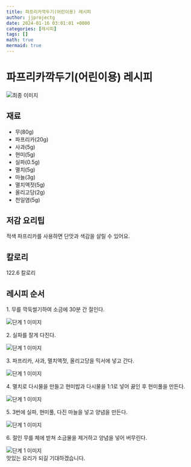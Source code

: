 ```yaml
---
title: 파프리카깍두기(어린이용) 레시피
author: jjprojectg
date: 2024-01-16 03:01:01 +0000
categories: [레시피]
tags: []
math: true
mermaid: true
---
```

<meta name="og:type" content="website"/>
<meta charset="UTF-8"/>
<div class="header">
  <h1>파프리카깍두기(어린이용) 레시피</h1>
</div>

<div class="container my-4">
  <div class="row">
    <div class="col-12 col-md-6">
      <div class="recipe-image">
        <img src="http://www.foodsafetykorea.go.kr/uploadimg/cook/10_01086_2.png" class="step-image" alt="최종 이미지"/>
      </div>
    </div>
    <div class="col-12 col-md-6">
      <div class="ingredients">
        <h2>재료</h2>
        <ul class="card">
          <li> 무(80g) </li>
          <li>  파프리카(20g) </li>
          <li>  사과(5g) </li>
          <li> 현미(5g) </li>
          <li>  실파(0.5g) </li>
          <li>  멸치(5g) </li>
          <li>  마늘(3g) </li>
          <li> 멸치액젓(5g) </li>
          <li>  올리고당(2g) </li>
          <li>  천일염(5g) </li>
</ul>
      </div>
    </div>
    <div class="col-12 col-md-6">
      <div class="ingredients">
        <h2>저감 요리팁</h2>
        <div class="card"> 
          <p>
            적색 파프리카를 사용하면 단맛과 색감을 살릴 수 있어요.
          </p>
        </div>
      </div>
      <div class="ingredients">
        <h2>칼로리</h2>
        <div class="card"> 
          <p>
            122.6 칼로리
          </p>
        </div>
      </div>
    </div>
  </div>

  <h2 class="my-4">레시피 순서</h2>
  <div class="card recipe-card">
    <div class="card-body recipe-step">
      <p class="card-text step-description">1. 무를 깍둑썰기하여 소금에 30분 
간 절인다.</p>
      <img src="http://www.foodsafetykorea.go.kr/uploadimg/cook/20_01086_1.JPG" alt="단계 1 이미지" class="step-image"/>
    </div>
  </div>
  <div class="card recipe-card">
    <div class="card-body recipe-step">
      <p class="card-text step-description">2. 실파를 잘게 다진다.</p>
      <img src="http://www.foodsafetykorea.go.kr/uploadimg/cook/20_01086_2.JPG" alt="단계 1 이미지" class="step-image"/>
    </div>
  </div>
  <div class="card recipe-card">
    <div class="card-body recipe-step">
      <p class="card-text step-description">3. 파프리카, 사과, 멸치액젓,
올리고당을 믹서에 넣고 간다.</p>
      <img src="http://www.foodsafetykorea.go.kr/uploadimg/cook/20_01086_3.JPG" alt="단계 1 이미지" class="step-image"/>
    </div>
  </div>
  <div class="card recipe-card">
    <div class="card-body recipe-step">
      <p class="card-text step-description">4. 멸치로 다시물을 만들고
현미밥과 다시물을 1:1로 넣어
끓인 후 현미풀을 만든다.</p>
      <img src="http://www.foodsafetykorea.go.kr/uploadimg/cook/20_01086_4.JPG" alt="단계 1 이미지" class="step-image"/>
    </div>
  </div>
  <div class="card recipe-card">
    <div class="card-body recipe-step">
      <p class="card-text step-description">5. 3번에 실파, 현미풀, 다진 마늘을
넣고 양념을 만든다.</p>
      <img src="http://www.foodsafetykorea.go.kr/uploadimg/cook/20_01086_5.JPG" alt="단계 1 이미지" class="step-image"/>
    </div>
  </div>
  <div class="card recipe-card">
    <div class="card-body recipe-step">
      <p class="card-text step-description">6. 절인 무를 체에 받쳐 소금물을
제거하고 양념을 넣어 버무린다.</p>
      <img src="http://www.foodsafetykorea.go.kr/uploadimg/cook/20_01086_6.JPG" alt="단계 1 이미지" class="step-image"/>
    </div>
  </div>

</div>
맛있는 요리가 되길 기대하겠습니다.
